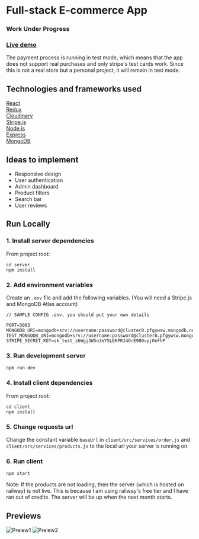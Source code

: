 # Full-stack E-commerce App
### Work Under Progress
### [Live demo](https://e-commerce-d-stn.vercel.app/)
The payment process is running in test mode, which means that the app does not support real purchases and only stripe's test cards work. Since this is not a real store but a personal project, it will remain in test mode.

## Technologies and frameworks used
[React](https://react.dev/)\
[Redux](https://redux.js.org/)\
[Cloudinary](https://cloudinary.com/)\
[Stripe.js](https://stripe.com/)\
[Node.js](https://nodejs.org/en)\
[Express](https://expressjs.com/)\
[MongoDB](https://www.mongodb.com/)

## Ideas to implement
- Responsive design
- User authentication
- Admin dashboard
- Product filters
- Search bar
- User reviews

## Run Locally
### 1. Install server dependencies
From project root:
```
cd server
npm install
```

### 2. Add environment variables

Create an `.env` file and add the following variables. (You will need a Stripe.js and MongoDB Atlas account)

```
// SAMPLE CONFIG .env, you should put your own details

PORT=3003
MONGODB_URI=mongodb+srv://username:password@cluster0.pfgywsw.mongodb.net/App?
TEST_MONGODB_URI=mongodb+srv://username:password@cluster0.pfgywsw.mongodb.net/App_test?
STRIPE_SECRET_KEY=sk_test_z6Wgj3W5n3eYSLEKPRJ4OrE900vpjOnFhP
``` 

### 3. Run development server
```
npm run dev
```

### 4. Install client dependencies
From project root:
```
cd client
npm install
```

### 5. Change requests url
Change the constant variable `baseUrl` in `client/src/services/order.js` and `client/src/services/products.js` to the local url your server is running on.

### 6. Run client
```
npm start
```

Note: If the products are not loading, then the server (which is hosted on railway) is not live. This is because I am using railway's free tier and I have ran out of credits. The server will be up when the next month starts.

## Previews
![Preiew1](https://user-images.githubusercontent.com/94789169/228053855-d8c2a96b-ad5f-4b0e-87ff-b8fae787b0f6.gif)
![Preiew2](https://user-images.githubusercontent.com/94789169/228053946-b5b96530-807f-47dc-afc1-80f3ceed529b.gif)


